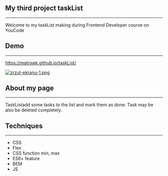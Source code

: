 ## My  third project taskList
---

Welcome to my taskList making during Frontend Developer course on YouCode

## Demo
---

https://matrixek.github.io/taskList/

[![zrzut-ekranu-1.png](https://i.postimg.cc/prG7Wky3/zrzut-ekranu-1.png)](https://postimg.cc/vxnXXrrv)

## About my page
---
TaskListadd some tasks to the list and mark them as done. Task may be also be deleted completely.

## Techniques
---
- CSS
- Flex
- CSS function min, max
- ES6+ feature
- BEM
- JS
